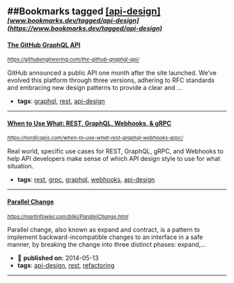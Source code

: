 ##Bookmarks tagged [[api-design]](https://www.bookmarks.dev?q=[api-design])
_<sup><sup>[www.bookmarks.dev/tagged/api-design](https://www.bookmarks.dev/tagged/api-design)</sup></sup>_
---
#### [The GitHub GraphQL API](https://githubengineering.com/the-github-graphql-api/)
_<sup>https://githubengineering.com/the-github-graphql-api/</sup>_

GitHub announced a public API one month after the site launched. We’ve evolved this platform through three versions, adhering to RFC standards and embracing new design patterns to provide a clear and ...
* **tags**: [graphql](../tagged/graphql.md), [rest](../tagged/rest.md), [api-design](../tagged/api-design.md)
---
#### [When to Use What: REST, GraphQL, Webhooks, & gRPC](https://nordicapis.com/when-to-use-what-rest-graphql-webhooks-grpc/)
_<sup>https://nordicapis.com/when-to-use-what-rest-graphql-webhooks-grpc/</sup>_

Real world, specific use cases for REST, GraphQL, gRPC, and Webhooks to help API developers make sense of which API design style to use for what situation.
* **tags**: [rest](../tagged/rest.md), [grpc](../tagged/grpc.md), [graphql](../tagged/graphql.md), [webhooks](../tagged/webhooks.md), [api-design](../tagged/api-design.md)
---
#### [Parallel Change ](https://martinfowler.com/bliki/ParallelChange.html)
_<sup>https://martinfowler.com/bliki/ParallelChange.html</sup>_

Parallel change, also known as expand and contract, is a pattern to implement backward-incompatible changes to an interface in a safe manner, by breaking the change into three distinct phases: expand,...
* :calendar: **published on**: 2014-05-13
* **tags**: [api-design](../tagged/api-design.md), [rest](../tagged/rest.md), [refactoring](../tagged/refactoring.md)
---

